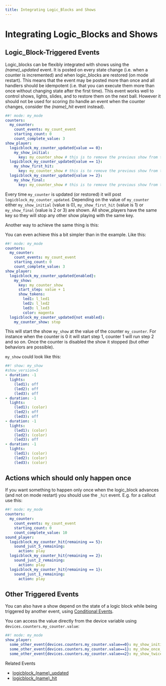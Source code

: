 ```yaml
---
title: Integrating Logic_Blocks and Shows
---
```


# Integrating Logic_Blocks and Shows


## Logic_Block-Triggered Events

Logic_blocks can be flexibly integrated with shows using the
*(name)_updated* event. It is posted on every state change (i.e. when a
counter is incremented) and when logic_blocks are restored (on mode
restart). This means that the event may be posted more than once and all
handlers should be idempotent (i.e. that you can execute them more than
once without changing state after the first time). This event works well
to control shows, lights, slides, and to restore them on the next ball.
However it should not be used for scoring (to handle an event when the
counter changes, consider the *(name)_hit* event instead).

``` yaml
##! mode: my_mode
counters:
  my_counter:
    count_events: my_count_event
    starting_count: 0
    count_complete_value: 3
show_player:
  logicblock_my_counter_updated{value == 0}:
    my_show_initial:
      key: my_counter_show # this is to remove the previous show from the same player
  logicblock_my_counter_updated{value == 1}:
    my_show_first_hit:
      key: my_counter_show # this is to remove the previous show from the same player
  logicblock_my_counter_updated{value >= 2}:
    my_show_final:
      key: my_counter_show # this is to remove the previous show from the same player
```

Every time `my_counter` is updated (or restored) it will post
`logicblock_my_counter_updated`. Depending on the value of `my_counter`
either `my_show_initial` (value is 0), `my_show_first_hit` (value is 1)
or `my_show_final` (value is 2 or 3) are shown. All show_players have
the same key so they will stop any other show playing with the same key.

Another way to achieve the same thing is this:

You can even achieve this a bit simpler than in the example. Like this:

``` yaml
##! mode: my_mode
counters:
  my_counter:
    count_events: my_count_event
    starting_count: 0
    count_complete_value: 3
show_player:
  logicblock_my_counter_updated{enabled}:
    my_show:
      key: my_counter_show
      start_step: value + 1
      show_tokens:
        led1: l_led1
        led2: l_led2
        led3: l_led3
        color: magenta
  logicblock_my_counter_updated{not enabled}:
    my_counter_show: stop
```

This will start the show `my_show` at the value of the counter
`my_counter`. For instance when the counter is 0 it will start step 1,
counter 1 will run step 2 and so on. Once the counter is disabled the
show it stopped (but other behaviors are possible).

`my_show` could look like this:

``` yaml
##! show: my_show
#show_version=5
- duration: -1
  lights:
    (led1): off
    (led2): off
    (led3): off
- duration: -1
  lights:
    (led1): (color)
    (led2): off
    (led3): off
- duration: -1
  lights:
    (led1): (color)
    (led2): (color)
    (led3): off
- duration: -1
  lights:
    (led1): (color)
    (led2): (color)
    (led3): (color)
```

## Actions which should only happen once

If you want something to happen only once when the logic_block advances
(and not on mode restart) you should use the `_hit` event. E.g. for a
callout use this:

``` yaml
##! mode: my_mode
counters:
  my_counter:
    count_events: my_count_event
    starting_count: 0
    count_complete_value: 10
sound_player:
  logicblock_my_counter_hit{remaining == 5}:
    sound_just_5_remaining:
      action: play
  logicblock_my_counter_hit{remaining == 2}:
    sound_just_2_remaining:
      action: play
  logicblock_my_counter_hit{remaining == 1}:
    sound_just_1_remaining:
      action: play
```

## Other Triggered Events

You can also have a show depend on the state of a logic block while
being triggered by another event, using
[Conditional Events](../../events/overview/conditional.md).

You can access the value directly from the device variable using
`devices.counters.my_counter.value`:

``` yaml
##! mode: my_mode
show_player:
  some_other_event{devices.counters.my_counter.value==0}: my_show_initial
  some_other_event{devices.counters.my_counter.value==1}: my_show_once_hit
  some_other_event{devices.counters.my_counter.value==2}: my_show_twice_hit
```

Related Events

* [logicblock_(name)_updated](../../events/logicblock_name_updated.md)
* [logicblock_(name)_hit](../../events/logicblock_name_hit.md)

